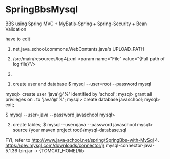 SpringBbsMysql
=================

BBS using Spring MVC + MyBatis-Spring + Spring-Security + Bean Validation


have to edit
 
1. net.java_school.commons.WebContants.java's UPLOAD_PATH

2. /src/main/resources/log4j.xml 
&lt;param name="File"  value="{Full path of log file}"/&gt;

3. 
  1) create user and database
  $ mysql --user=root --password mysql
  
  mysql&gt; create user 'java'@'%' identified by 'school';
  mysql&gt; grant all privileges on *.* to 'java'@'%';
  mysql&gt; create database javaschool;
  mysql&gt; exit;
  
  $ mysql --user=java --password javaschool
  mysql&gt;
  
  2) create tables;
  $ mysql --user=java --password javaschool
  mysql&gt; source {your maven project root}/mysql-database.sql 
 
  FYI, refer to http://www.java-school.net/spring/SpringBbs-with-MySql
4.
https://dev.mysql.com/downloads/connector/j/
mysql-connector-java-5.1.36-bin.jar -> {TOMCAT_HOME}/lib  



